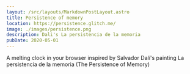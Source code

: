 ```yaml
---
layout: /src/layouts/MarkdownPostLayout.astro
title: Persistence of memory
location: https://persistence.glitch.me/
image: ./images/persistence.png
description: Dali's La persistencia de la memoria
pubDate: 2020-05-01
---
```

A melting clock in your browser inspired by Salvador Dalí's painting La persistencia de la memoria (The Persistence of Memory)